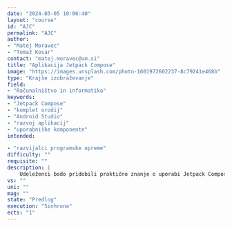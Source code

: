 ```yaml
---
date: "2024-03-05 10:06:40"
layout: "course"
id: "AJC"
permalink: "AJC"
author:
- "Matej Moravec"
- "Tomaž Kosar"
contact: "matej.moravec@um.si"
title: "Aplikacija Jetpack Compose"
image: "https://images.unsplash.com/photo-1601972602237-8c79241e468b"
type: "Krajše izobraževanje"
field:
- "Računalništvo in informatika"
keywords:
- "Jetpack Compose"
- "komplet orodij"
- "Android Studio"
- "razvoj aplikacij"
- "uporabniške komponente"
intended:

- "razvijalci programske opreme"
difficulty: ""
requisite: ""
description: |
    Udeleženci bodo pridobili praktično znanje o uporabi Jetpack Compose, modernem kompletu orodij za izdelavo uporabniškega vmesnika za aplikacije na platformi Android. Skozi praktične vaje in projekte bodo razvijali razumevanje Jetpack Compose sintakse in osnovne koncepte, ki omogočajo gradnjo izjemno prilagodljivih in interaktivnih uporabniških vmesnikov. Delavnica bo potekala v integriranem razvojnem okolju Android Studio, kjer bodo udeleženci spoznali proces načrtovanja, implementacije in testiranja aplikacije. Osredotočili se bodo na obvladovanje uporabniških komponent, upravljanje stanja aplikacije, animacije in navigacijo. Med delavnico bodo udeleženci razvijali lasten projekt, ki bo vključeval tipične uporabniške interakcije, kot so obrazci, seznami, navigacijski tok in več. Jetpack Compose je prihodnost izdelave uporabniškega vmesnika na platformi Android s katerim je mogoče razviti sodobne in privlačne aplikacije za platformo Android in to znanje uporabiti tudi pri izdelavi namiznih aplikacij.
vs: ""
uni: ""
mag: ""
state: "Predlog"
execution: "Sinhrona"
ects: "1"
---
```


